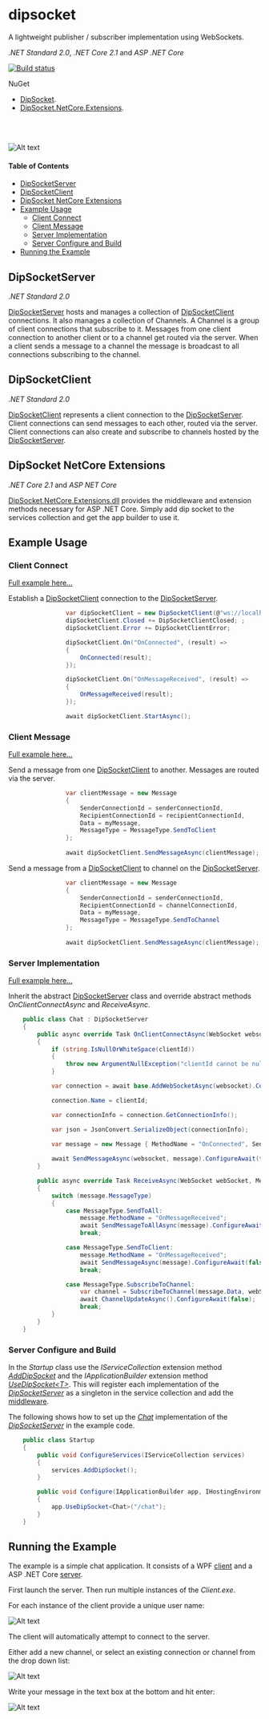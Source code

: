 # dipsocket

A lightweight publisher / subscriber implementation using WebSockets.

*.NET Standard 2.0*, *.NET Core 2.1* and *ASP .NET Core*

[![Build status](https://ci.appveyor.com/api/projects/status/2v4p02f4xrav4oeq?svg=true)](https://ci.appveyor.com/project/grantcolley/dipsocket)

NuGet
* [DipSocket](https://www.nuget.org/packages/DipSocket/).
* [DipSocket.NetCore.Extensions](https://www.nuget.org/packages/DipSocket.netcore.extensions/).
<br/>
<br/>

![Alt text](/README-images/dipsocket.png?raw=true "DipSocket")

#### Table of Contents
* [DipSocketServer](#dipsocketserver)
* [DipSocketClient](#dipsocketclient)
* [DipSocket NetCore Extensions](#dipsocket-netcore-extensions)
* [Example Usage](#example-usage)
  * [Client Connect](#client-connect)
  * [Client Message](#client-message)
  * [Server Implementation](#server-implementation)
  * [Server Configure and Build](#server-configure-and-build)
* [Running the Example](#running-the-example)

## DipSocketServer
*.NET Standard 2.0*

[DipSocketServer](https://github.com/grantcolley/dipsocket/blob/master/src/DipSocket/Server/DipSocketServer.cs) hosts and manages a collection of [DipSocketClient](https://github.com/grantcolley/dipsocket/blob/master/src/DipSocket/Client/DipSocketClient.cs) connections. It also manages a collection of Channels. A Channel is a group of client connections that subscribe to it. Messages from one client connection to another client or to a channel get routed via the server. When a client sends a message to a channel the message is broadcast to all connections subscribing to the channel.

## DipSocketClient
*.NET Standard 2.0*

[DipSocketClient](https://github.com/grantcolley/dipsocket/blob/master/src/DipSocket/Client/DipSocketClient.cs) represents a client connection to the [DipSocketServer](https://github.com/grantcolley/dipsocket/blob/master/src/DipSocket/Server/DipSocketServer.cs). Client connections can send messages to each other, routed via the server. Client connections can also create and subscribe to channels hosted by the [DipSocketServer](https://github.com/grantcolley/dipsocket/blob/master/src/DipSocket/Server/DipSocketServer.cs).

## DipSocket NetCore Extensions
*.NET Core 2.1* and *ASP NET Core*

[DipSocket.NetCore.Extensions.dll](https://github.com/grantcolley/dipsocket/tree/master/src/DipSocket.NetCore.Extensions) provides the middleware and extension methods necessary for ASP .NET Core. Simply add dip socket to the services collection and get the app builder to use it.

## Example Usage

### Client Connect
[Full example here...](https://github.com/grantcolley/dipsocket/blob/master/test/Client/ViewModel/ChatViewModel.cs)

Establish a [DipSocketClient](https://github.com/grantcolley/dipsocket/blob/master/src/DipSocket/Client/DipSocketClient.cs) connection to the [DipSocketServer](https://github.com/grantcolley/dipsocket/blob/master/src/DipSocket/Server/DipSocketServer.cs).
```C#
                var dipSocketClient = new DipSocketClient(@"ws://localhost:6000/chat", "clientId");
                dipSocketClient.Closed += DipSocketClientClosed; ;
                dipSocketClient.Error += DipSocketClientError;

                dipSocketClient.On("OnConnected", (result) =>
                {
                    OnConnected(result);
                });

                dipSocketClient.On("OnMessageReceived", (result) =>
                {
                    OnMessageReceived(result);
                });

                await dipSocketClient.StartAsync();
```

### Client Message
[Full example here...](https://github.com/grantcolley/dipsocket/blob/master/test/Client/ViewModel/ChatViewModel.cs)

Send a message from one [DipSocketClient](https://github.com/grantcolley/dipsocket/blob/master/src/DipSocket/Client/DipSocketClient.cs) to another. Messages are routed via the server.
```C#
                var clientMessage = new Message
                {
                    SenderConnectionId = senderConnectionId,
                    RecipientConnectionId = recipientConnectionId,
                    Data = myMessage,
                    MessageType = MessageType.SendToClient
                };
                
                await dipSocketClient.SendMessageAsync(clientMessage);
```

Send a message from a [DipSocketClient](https://github.com/grantcolley/dipsocket/blob/master/src/DipSocket/Client/DipSocketClient.cs) to channel on the [DipSocketServer](https://github.com/grantcolley/dipsocket/blob/master/src/DipSocket/Server/DipSocketServer.cs).
```C#
                var clientMessage = new Message
                {
                    SenderConnectionId = senderConnectionId,
                    RecipientConnectionId = channelConnectionId,
                    Data = myMessage,
                    MessageType = MessageType.SendToChannel
                };
                
                await dipSocketClient.SendMessageAsync(clientMessage);
```

### Server Implementation
[Full example here...](https://github.com/grantcolley/dipsocket/blob/master/test/Server/Chat.cs)

Inherit the abstract [DipSocketServer](https://github.com/grantcolley/dipsocket/blob/master/src/DipSocket/Server/DipSocketServer.cs) class and override abstract methods *OnClientConnectAsync* and *ReceiveAsync*.
```C#
    public class Chat : DipSocketServer
    {
        public async override Task OnClientConnectAsync(WebSocket websocket, string clientId)
        {
            if (string.IsNullOrWhiteSpace(clientId))
            {
                throw new ArgumentNullException("clientId cannot be null or empty.");
            }

            var connection = await base.AddWebSocketAsync(websocket).ConfigureAwait(false);

            connection.Name = clientId;

            var connectionInfo = connection.GetConnectionInfo();

            var json = JsonConvert.SerializeObject(connectionInfo);
            
            var message = new Message { MethodName = "OnConnected", SenderConnectionId = "Chat", Data = json };

            await SendMessageAsync(websocket, message).ConfigureAwait(false);
        }

        public async override Task ReceiveAsync(WebSocket webSocket, Message message)
        {
            switch (message.MessageType)
            {
                case MessageType.SendToAll:
                    message.MethodName = "OnMessageReceived";
                    await SendMessageToAllAsync(message).ConfigureAwait(false);
                    break;

                case MessageType.SendToClient:
                    message.MethodName = "OnMessageReceived";
                    await SendMessageAsync(message).ConfigureAwait(false);
                    break;

                case MessageType.SubscribeToChannel:
                    var channel = SubscribeToChannel(message.Data, webSocket);
                    await ChannelUpdateAsync().ConfigureAwait(false);
                    break;
            }
        }
    }
```

### Server Configure and Build
In the *Startup* class use the *IServiceCollection* extension method [*AddDipSocket*](https://github.com/grantcolley/dipsocket/blob/master/src/DipSocket.NetCore.Extensions/ServiceCollectionExtensions.cs) and the *IApplicationBuilder* extension method [*UseDipSocket\<T>*](https://github.com/grantcolley/dipsocket/blob/master/src/DipSocket.NetCore.Extensions/MiddlewareExtensions.cs). This will register each implementation of the *[DipSocketServer](https://github.com/grantcolley/dipsocket/blob/master/src/DipSocket/Server/DipSocketServer.cs)* as a singleton in the service collection and add the [middleware](https://github.com/grantcolley/dipsocket/blob/master/src/DipSocket.NetCore.Extensions/DipSocketMiddleware.cs).

The following shows how to set up the [*Chat*](https://github.com/grantcolley/dipsocket/blob/master/test/Server/Chat.cs) implementation of the *[DipSocketServer](https://github.com/grantcolley/dipsocket/blob/master/src/DipSocket/Server/DipSocketServer.cs)* in the example code.
 
```C#
    public class Startup
    {
        public void ConfigureServices(IServiceCollection services)
        {
            services.AddDipSocket();
        }

        public void Configure(IApplicationBuilder app, IHostingEnvironment env, ILoggerFactory loggerFactory)
        {
            app.UseDipSocket<Chat>("/chat");
        }
    }
```

## Running the Example
The example is a simple chat application. It consists of a WPF [client](https://github.com/grantcolley/dipsocket/tree/master/test/Client) and a ASP .NET Core [server](https://github.com/grantcolley/dipsocket/tree/master/test/Server).

First launch the server. Then run multiple instances of the *Client.exe*.

For each instance of the client provide a unique user name:

![Alt text](/README-images/login.png?raw=true "Login")

The client will automatically attempt to connect to the server. 

Either add a new channel, or select an existing connection or channel from the drop down list:

![Alt text](/README-images/connect.png?raw=true "Connect")

Write your message in the text box at the bottom and hit enter:

![Alt text](/README-images/chat.png?raw=true "Chat")
